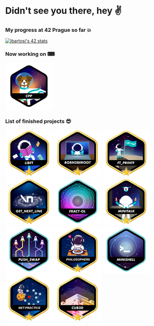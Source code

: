 # Didn't see you there, hey ✌️

### My progress at 42 Prague so far 💥

[![jbartosi's 42 stats](https://badge.mediaplus.ma/starryblue/jbartosi?1337Badge=off&UM6P=off)](https://github.com/oakoudad/badge42)

### Now working on ⌨

<a href="https://github.com/AntessTerra/cpp">![cpp](cppn.png)</a>

### List of finished projects 😎

<a href="https://github.com/AntessTerra/libft">![libft](libft-bonus.png)</a>
![born2beroot](born2beroot-bonus.png)
<a href="https://github.com/AntessTerra/ft_printf">![printf](ft_printf-bonus.png)</a>
<a href="https://github.com/AntessTerra/get_next_line">![nextline](get_next_line-bonus.png)</a>
<a href="https://github.com/AntessTerra/fract-ol">![fractol](fract-ole.png)</a>
<a href="https://github.com/AntessTerra/minitalk">![minitalk](minitalk-bonus.png)</a>
<a href="https://github.com/AntessTerra/push_swap">![pushswap](push_swap.png)</a>
<a href="https://github.com/AntessTerra/deadly_philosophy">![philosophers](philosophers-bonus.png)</a>
<a href="https://github.com/AntessTerra/minishell">![philosophers](minishelle.png)</a>
<a href="https://github.com/AntessTerra/net_practice">![net-practice](net_practice-bonus.png)</a>
<a href="https://github.com/xhelp00/cub3d">![cub-3d](cub3dm.png)</a>

